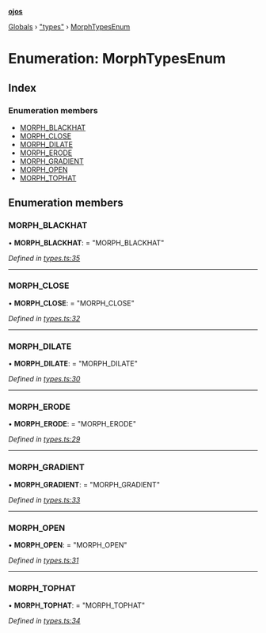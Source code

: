 **[ojos](../README.md)**

[Globals](../README.md) › ["types"](../modules/_types_.md) › [MorphTypesEnum](_types_.morphtypesenum.md)

# Enumeration: MorphTypesEnum

## Index

### Enumeration members

* [MORPH_BLACKHAT](_types_.morphtypesenum.md#morph_blackhat)
* [MORPH_CLOSE](_types_.morphtypesenum.md#morph_close)
* [MORPH_DILATE](_types_.morphtypesenum.md#morph_dilate)
* [MORPH_ERODE](_types_.morphtypesenum.md#morph_erode)
* [MORPH_GRADIENT](_types_.morphtypesenum.md#morph_gradient)
* [MORPH_OPEN](_types_.morphtypesenum.md#morph_open)
* [MORPH_TOPHAT](_types_.morphtypesenum.md#morph_tophat)

## Enumeration members

###  MORPH_BLACKHAT

• **MORPH_BLACKHAT**: = "MORPH_BLACKHAT"

*Defined in [types.ts:35](https://github.com/cancerberoSgx/mirada/blob/f2ba50d/ojos/src/types.ts#L35)*

___

###  MORPH_CLOSE

• **MORPH_CLOSE**: = "MORPH_CLOSE"

*Defined in [types.ts:32](https://github.com/cancerberoSgx/mirada/blob/f2ba50d/ojos/src/types.ts#L32)*

___

###  MORPH_DILATE

• **MORPH_DILATE**: = "MORPH_DILATE"

*Defined in [types.ts:30](https://github.com/cancerberoSgx/mirada/blob/f2ba50d/ojos/src/types.ts#L30)*

___

###  MORPH_ERODE

• **MORPH_ERODE**: = "MORPH_ERODE"

*Defined in [types.ts:29](https://github.com/cancerberoSgx/mirada/blob/f2ba50d/ojos/src/types.ts#L29)*

___

###  MORPH_GRADIENT

• **MORPH_GRADIENT**: = "MORPH_GRADIENT"

*Defined in [types.ts:33](https://github.com/cancerberoSgx/mirada/blob/f2ba50d/ojos/src/types.ts#L33)*

___

###  MORPH_OPEN

• **MORPH_OPEN**: = "MORPH_OPEN"

*Defined in [types.ts:31](https://github.com/cancerberoSgx/mirada/blob/f2ba50d/ojos/src/types.ts#L31)*

___

###  MORPH_TOPHAT

• **MORPH_TOPHAT**: = "MORPH_TOPHAT"

*Defined in [types.ts:34](https://github.com/cancerberoSgx/mirada/blob/f2ba50d/ojos/src/types.ts#L34)*